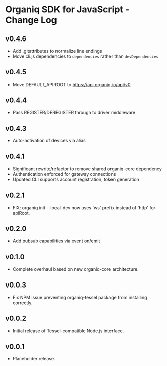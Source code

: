 # Organiq SDK for JavaScript - Change Log

## v0.4.6
 * Add .gitattributes to normalize line endings
 * Move cli.js dependencies to `dependencies` rather than `devDependencies`

## v0.4.5
 * Move DEFAULT_APIROOT to https://api.organiq.io/api/v0

## v0.4.4
 * Pass REGISTER/DEREGISTER through to driver middleware

## v0.4.3
 * Auto-activation of devices via alias

## v0.4.1
 * Significant rewrite/refactor to remove shared organiq-core dependency
 * Authentication enforced for gateway connections
 * Updated CLI supports account registration, token generation

## v0.2.1
 * FIX: organiq init --local-dev now uses 'ws' prefix instead of 'http' for
        apiRoot.

## v0.2.0
 * Add pubsub capabilities via event on/emit

## v0.1.0
 * Complete overhaul based on new organiq-core architecture.

## v0.0.3
 * Fix NPM issue preventing organiq-tessel package from installing correctly.

## v0.0.2
 * Initial release of Tessel-compatible Node.js interface. 

## v0.0.1
 * Placeholder release.

